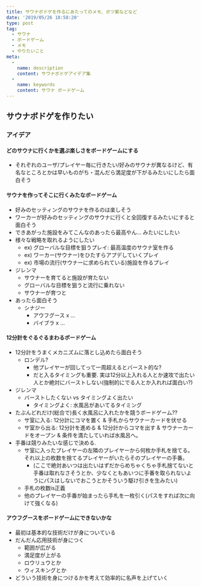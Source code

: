 ```yaml
---
title: サウナボドゲを作るにあたってのメモ、ボツ案などなど
date: '2019/05/26 18:58:20'
type: post
tag: 
  - サウナ
  - ボードゲーム
  - メモ
  - やりたいこと
meta:
  -
    name: description
    content: サウナボドゲアイデア集
  -
    name: keywords
    content: サウナ ボードゲーム
---
```


## サウナボドゲを作りたい

### アイデア

#### どのサウナに行くかを選ぶ楽しさをボードゲームにする
  - それぞれのユーザ/プレイヤー毎に行きたい/好みのサウナが異なるけど、有名なところとかは早いものがち・混んだら満足度が下がるみたいにしたら面白そう

#### サウナを作ってそこに行くみたなボードゲーム
  - 好みのセッティングのサウナを作るのは楽しそう
  - ワーカーが好みのセッティングのサウナに行くと全回復するみたいにすると面白そう
  - できあがった施設をみてこんなのあったら最高やん... みたいにしたい
  - 様々な戦略を取れるようにしたい
    - ex) グローバルな目標を狙うプレイ: 最高温度のサウナ室を作る
    - ex) ワーカー(サウナー)をひたすらアプデしていくプレイ
    - ex) 市場の流行(サウナーに求められている)施設を作るプレイ
  - ジレンマ
    - サウナーを育てると施設が育たない
    - グローバルな目標を狙うと流行に乗れない
    - サウナーが育つと
  - あったら面白そう
    - シナジー
      - アウフグース x ...
      - バイブラ x ...

#### 12分計をぐるぐるまわるボードゲーム
  - 12分計をうまくメカニズムに落とし込めたら面白そう
    - ロンデル?
      - 他プレイヤーが回してって一周超えるとバースト的な?
      - だと入るタイミングも重要. 実は12分以上入れる人とか速攻で出たい人とか絶対にバーストしない(強制的にでる人とか入れれば面白い?)
  - ジレンマ
    - バーストしたくない vs タイミングよく出たい
      - タイミングよく: 水風呂があいてるタイミング
  - たぶんどれだけ(総合で)長く水風呂に入れたかを競うボードゲーム??
    - サ室に入る: 12分計にコマを置く & 手札からサウナーカードを伏せる
    - サ室から出る: 12分計を進める & 12分計からコマを出す & サウナーカードをオープン & 条件を満たしていれば水風呂へ。
  - 手番は競りみたいな感じで決める. 
    - サ室に入ったプレイヤーの左隣のプレイヤーから何枚か手札を捨てる。それ以上の枚数を捨てるプレイヤーがいたらそのプレイヤーの手番。
      - (ここで絶対あいつは出たいはずだからめちゃくちゃ手札捨てないと手番は取れなさそうとか、少なくともあいつに手番を取られないようにパスはしないでおこうとかそういう駆け引きを生みたい)
    - 手札の枚数is正義
    - 他のプレイヤーの手番が始まったら手札を一枚引く(パスをすれば次に向けて強くなる)

#### アウフグースをボードゲームにできないかな
  - 最初は基本的な技術だけが身についている
  - だんだん応用技術が身につく
    - 範囲が広がる
    - 満足度が上がる
    - ロウリュウとか
    - ウィスキングとか
  - どういう技術を身につけるかを考えて効率的に名声を上げていく
